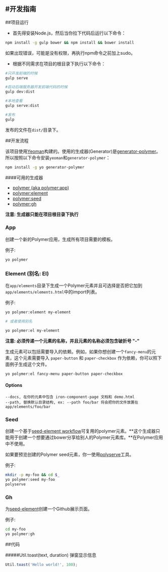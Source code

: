#开发指南
---
##项目运行
* 首先得安装Node.js，然后当你拉下代码后运行以下命令：

```sh
npm install -g gulp bower && npm install && bower install
```

如果出现错误，可能是没有权限，再执行npm命令之前加上sudo。

* 根据不同需求在项目的根目录下执行以下命令：

```sh
#只开发前端的时候
gulp serve

#启动后端服务器开发前端代码的时候
gulp dev:dist

#本地查看
gulp serve:dist

#发布
gulp
```
发布的文件在```dist/```目录下。

##开发流程

该项目使用[Yeoman](http://yeoman.io/)构建的。使用的生成器(Generator)是[generator-polymer](https://github.com/yeoman/generator-polymer)。所以按照以下命令安装```yeoman```和```generator-polymer```：

```sh
npm install -g yo generator-polymer
```
####可用的生成器

- [polymer (aka polymer:app)](#app)
- [polymer:element](#element-alias-el)
- [polymer:seed](#seed)
- [polymer:gh](#gh)

**注意: 生成器只能在项目根目录下执行**

### App
创建一个新的Polymer应用，生成所有项目需要的模板。

例子:
```bash
yo polymer
```

### Element (别名: El)
在`app/elements`目录下生成一个Polymer元素并且可选择是否把它加到`app/elements/elements.html`中的import列表。

例子:
```bash
yo polymer:element my-element

# 或者使用别名

yo polymer:el my-element
```

**注意: 必须传递一个元素的名称，并且元素的名称必须包含破折号 "-"**

生成元素可以包括需要导入的依赖。例如，如果你想创建一个`fancy-menu`的元素，这个元素需要导入 `paper-button` 和 `paper-checkbox` 作为依赖，你可以照下面例子生成这个文件。

```bash
yo polymer:el fancy-menu paper-button paper-checkbox
```

#### Options

```
--docs, 在你的元素中包含 iron-component-page 文档和 demo.html
--path, 替换默认目录结构, ex: --path foo/bar 将会把你的文件放置在 app/elements/foo/bar
```

### Seed
创建一个基于[seed-element workflow](https://github.com/polymerelements/seed-element)可复用的polymer元素。**这个生成器只能用于创建一个想要通过bower分享给别人的Polymer元素库。**在Polymer应用中不使用。

如果要预览创建的Polymer seed元素，你一使用[polyserve](https://github.com/PolymerLabs/polyserve)工具。

例子:
```bash
mkdir -p my-foo && cd $_
yo polymer:seed my-foo
polyserve
```

### Gh
为[seed-element](#seed)创建一个Github展示页面。

例子:
```bash
cd my-foo
yo polymer:gh
```

##代码

#####Util.toast(text, duration)
弹窗显示信息

```javascript
Util.toast('Hello world!', 100);
```
